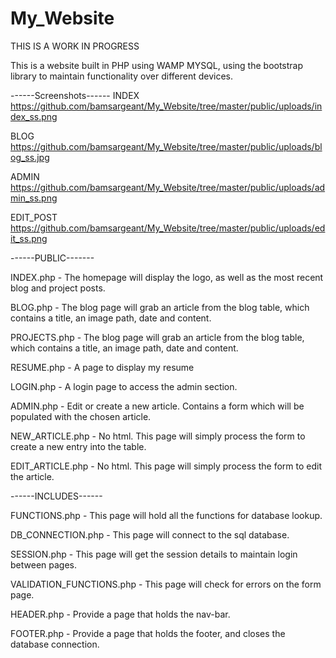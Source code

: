 # My_Website
THIS IS A WORK IN PROGRESS

This is a website built in PHP using WAMP MYSQL, using the bootstrap library to maintain functionality over different devices.

------Screenshots------
INDEX
https://github.com/bamsargeant/My_Website/tree/master/public/uploads/index_ss.png

BLOG
https://github.com/bamsargeant/My_Website/tree/master/public/uploads/blog_ss.jpg

ADMIN
https://github.com/bamsargeant/My_Website/tree/master/public/uploads/admin_ss.png

EDIT_POST
https://github.com/bamsargeant/My_Website/tree/master/public/uploads/edit_ss.png

------PUBLIC-------

INDEX.php     - The homepage will display the logo, as well as the most recent blog and project posts.

BLOG.php      - The blog page will grab an article from the blog table, which contains a title, an image path, date and content.

PROJECTS.php  - The blog page will grab an article from the blog table, which contains a title, an image path, date and content.

RESUME.php - A page to display my resume

LOGIN.php - A login page to access the admin section.

ADMIN.php - Edit or create a new article. Contains a form which will be populated with the chosen article.

NEW_ARTICLE.php - No html. This page will simply process the form to create a new entry into the table.

EDIT_ARTICLE.php - No html. This page will simply process the form to edit the article.

------INCLUDES------

FUNCTIONS.php - This page will hold all the functions for database lookup.

DB_CONNECTION.php - This page will connect to the sql database.

SESSION.php - This page will get the session details to maintain login between pages.

VALIDATION_FUNCTIONS.php - This page will check for errors on the form page.

HEADER.php - Provide a page that holds the nav-bar.

FOOTER.php - Provide a page that holds the footer, and closes the database connection.
